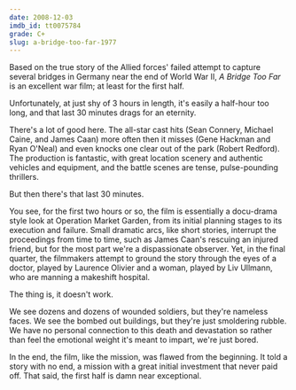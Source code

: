```yaml
---
date: 2008-12-03
imdb_id: tt0075784
grade: C+
slug: a-bridge-too-far-1977
---
```


Based on the true story of the Allied forces' failed attempt to capture several bridges in Germany near the end of World War II, _A Bridge Too Far_ is an excellent war film; at least for the first half.

Unfortunately, at just shy of 3 hours in length, it's easily a half-hour too long, and that last 30 minutes drags for an eternity.

There's a lot of good here. The all-star cast hits (Sean Connery, Michael Caine, and James Caan) more often then it misses (Gene Hackman and Ryan O'Neal) and even knocks one clear out of the park (Robert Redford). The production is fantastic, with great location scenery and authentic vehicles and equipment, and the battle scenes are tense, pulse-pounding thrillers.

But then there's that last 30 minutes.

You see, for the first two hours or so, the film is essentially a docu-drama style look at Operation Market Garden, from its initial planning stages to its execution and failure. Small dramatic arcs, like short stories, interrupt the proceedings from time to time, such as James Caan's rescuing an injured friend, but for the most part we're a dispassionate observer. Yet, in the final quarter, the filmmakers attempt to ground the story through the eyes of a doctor, played by Laurence Olivier and a woman, played by Liv Ullmann, who are manning a makeshift hospital.

The thing is, it doesn't work.

We see dozens and dozens of wounded soldiers, but they're nameless faces. We see the bombed out buildings, but they're just smoldering rubble. We have no personal connection to this death and devastation so rather than feel the emotional weight it's meant to impart, we're just bored.

In the end, the film, like the mission, was flawed from the beginning. It told a story with no end, a mission with a great initial investment that never paid off. That said, the first half is damn near exceptional.
